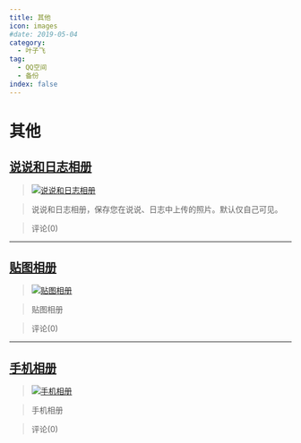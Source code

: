 ```yaml
---
title: 其他
icon: images
#date: 2019-05-04
category:
  - 叶子飞
tag:
  - QQ空间
  - 备份
index: false
---
```

# 其他
## [说说和日志相册](/叶子飞/Qzone/相册/其他/说说和日志相册)


>[![说说和日志相册](https://pan.4a1801.life/d/Onedrive-4A1801/%E4%B8%AA%E4%BA%BA%E5%BB%BA%E7%AB%99/public/Qzone_wyf/Albums/images/1E139F43.webp)](https://user.qzone.qq.com/2542864301/photo/V148n7I31NxlyN) 


>说说和日志相册，保存您在说说、日志中上传的照片。默认仅自己可见。 


> 评论(0)





---
## [贴图相册](/叶子飞/Qzone/相册/其他/贴图相册)


>[![贴图相册](https://pan.4a1801.life/d/Onedrive-4A1801/%E4%B8%AA%E4%BA%BA%E5%BB%BA%E7%AB%99/public/Qzone_wyf/Albums/images/A3503DAE.webp)](https://user.qzone.qq.com/2542864301/photo/V148n7I328qoB2) 


>贴图相册 


> 评论(0)





---
## [手机相册](/叶子飞/Qzone/相册/其他/手机相册)


>[![手机相册](https://pan.4a1801.life/d/Onedrive-4A1801/%E4%B8%AA%E4%BA%BA%E5%BB%BA%E7%AB%99/public/Qzone_wyf/Albums/images/FDAF92FE.webp)](https://user.qzone.qq.com/2542864301/photo/V148n7I34bSewT) 


>手机相册 


> 评论(0)



